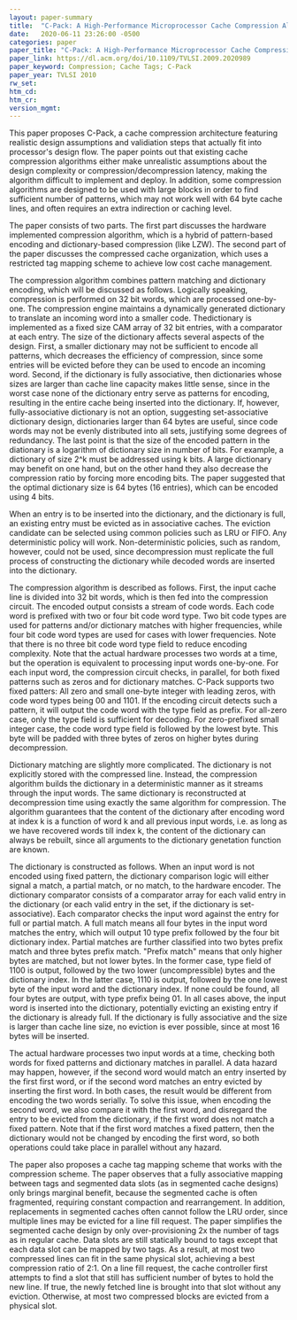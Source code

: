 ```yaml
---
layout: paper-summary
title:  "C-Pack: A High-Performance Microprocessor Cache Compression Algorithm"
date:   2020-06-11 23:26:00 -0500
categories: paper
paper_title: "C-Pack: A High-Performance Microprocessor Cache Compression Algorithm"
paper_link: https://dl.acm.org/doi/10.1109/TVLSI.2009.2020989
paper_keyword: Compression; Cache Tags; C-Pack
paper_year: TVLSI 2010
rw_set:
htm_cd:
htm_cr:
version_mgmt:
---
```


This paper proposes C-Pack, a cache compression architecture featuring realistic design assumptions and validiation steps
that actually fit into processor's design flow. The paper points out that existing cache compression algorithms either make 
unrealistic assumptions about the design complexity or compression/decompression latency, making the algorithm difficult 
to implement and deploy. In addition, some compression algorithms are designed to be used with large blocks in order to
find sufficient number of patterns, which may not work well with 64 byte cache lines, and often requires an extra indirection
or caching level.

The paper consists of two parts. The first part discusses the hardware implemented compression algorithm, which is a 
hybrid of pattern-based encoding and dictionary-based compression (like LZW). The second part of the paper discusses
the compressed cache organization, which uses a restricted tag mapping scheme to achieve low cost cache management. 

The compression algorithm combines pattern matching and dictionary encoding, which will be discussed as follows.
Logically speaking, compression is performed on 32 bit words, which are processed one-by-one. The compression engine
maintains a dynamically generated dictionary to translate an incoming word into a smaller code. Thedictionary is implemented 
as a fixed size CAM array of 32 bit entries, with a comparator at each entry. 
The size of the dictionary affects several aspects of the design. First, a smaller dictionary may not be sufficient to
encode all patterns, which decreases the efficiency of compression, since some entries will be evicted before they 
can be used to encode an incoming word. Second, if the dictionary is fully associative, then dictionaries whose sizes are
larger than cache line capacity makes little sense, since in the worst case none of the dictionary entry serve as patterns
for encoding, resulting in the entire cache being inserted into the dictionary. If, however, fully-associative dictionary
is not an option, suggesting set-associative dictionary design, dictionaries larger than 64 bytes are useful, since code
words may not be evenly distributed into all sets, justifying some degrees of redundancy. The last point is that the 
size of the encoded pattern in the diationary is a logarithm of dictionary size in number of bits. For example, a dictionary
of size 2^k must be addressed using k bits. A large dictionary may benefit on one hand, but on the other hand they also
decrease the compression ratio by forcing more encoding bits. The paper suggested that the optimal dictionary size is 
64 bytes (16 entries), which can be encoded using 4 bits.

When an entry is to be inserted into the dictionary, and the dictionary is full, an existing entry must be evicted as
in associative caches. The eviction candidate can be selected using common policies such as LRU or FIFO. Any deterministic
policy will work. Non-deterministic policies, such as random, however, could not be used, since decompression must replicate
the full process of constructing the dictionary while decoded words are inserted into the dictionary.

The compression algorithm is described as follows. First, the input cache line is divided into 32 bit words, which is 
then fed into the compression circuit. The encoded output consists a stream of code words. Each code word is prefixed
with two or four bit code word type. Two bit code types are used for patterns and/or dictionary matches with higher 
frequencies, while four bit code word types are used for cases with lower frequencies.
Note that there is no three bit code word type field to reduce encoding complexity.
Note that the actual hardware processes two words at a time, but the operation is 
equivalent to processing input words one-by-one. For each input word, the compression circuit checks, in parallel, for 
both fixed patterns such as zeros and for dictionary matches. C-Pack supports two fixed patters: 
All zero and small one-byte integer with leading zeros, with code word types being 00 and 1101. If the encoding circuit 
detects such a pattern, it will output the code word with the type field as prefix. For all-zero case, only the type field 
is sufficient for decoding. For zero-prefixed small integer case, the code word type field is followed by the lowest byte. 
This byte will be padded with three bytes of zeros on higher bytes during decompression.

Dictionary matching are slightly more complicated. The dictionary is not explicitly stored with the compressed line.
Instead, the compression algorithm builds the dictionary in a deterministic manner as it streams through the input
words. The same dictionary is reconstructed at decompression time using exactly the same algorithm for compression.
The algorithm guarantees that the content of the dictionary after encoding word at index k is a function of word k and 
all previous input words, i.e. as long as we have recovered words till index k, the content of the dictionary can
always be rebuilt, since all arguments to the dictionary genetation function are known.

The dictionary is constructed as follows. When an input word is not encoded using fixed pattern, the dictionary comparison
logic will either signal a match, a partial match, or no match, to the hardware encoder. The dictionary comparator
consists of a comparator array for each valid entry in the dictionary (or each valid entry in the set, if the dictionary is
set-associative). Each comparator checks the input word against the entry for full or partial match. A full match means
all four bytes in the input word matches the entry, which will output 10 type prefix followed by the four bit dictionary
index. Partial matches are further classified into two bytes prefix match and three bytes prefix match. "Prefix match"
means that only higher bytes are matched, but not lower bytes. In the former case, type field of 1100 is output, followed
by the two lower (uncompressible) bytes and the dictionary index. In the latter case, 1110 is output, followed by the one 
lowest byte of the input word and the dictionary index.
If none could be found, all four bytes are output, with type prefix being 01.
In all cases above, the input word is inserted into the dictionary, potentially evicting an existing entry if the dictionary 
is already full. If the dictionary is fully associative and the size is larger than cache line size, no eviction is ever
possible, since at most 16 bytes will be inserted.

The actual hardware processes two input words at a time, checking both words for fixed patterns and dictionary matches
in parallel. A data hazard may happen, however, if the second word would match an entry inserted by the first first word,
or if the second word matches an entry evicted by inserting the first word. In both cases, the result would be different
from encoding the two words serially. To solve this issue, when encoding the second word, we also compare it with the 
first word, and disregard the entry to be evicted from the dictionary, if the first word does not match a fixed pattern.
Note that if the first word matches a fixed pattern, then the dictionary would not be changed by encoding the first word, 
so both operations could take place in parallel without any hazard.

The paper also proposes a cache tag mapping scheme that works with the compression scheme. The paper observes that a 
fully associative mapping between tags and segmented data slots (as in segmented cache designs) only brings marginal
benefit, because the segmented cache is often fragmented, requiring constant compaction and rearrangement. In addition,
replacements in segmented caches often cannot follow the LRU order, since multiple lines may be evicted for a line fill
request. The paper simplifies the segmented cache design by only over-provisioning 2x the number of tags as in regular
cache. Data slots are still statically bound to tags except that each data slot can be mapped by two tags. As a result,
at most two compressed lines can fit in the same physical slot, achieving a best compression ratio of 2:1. 
On a line fill request, the cache controller first attempts to find a slot that still has sufficient number of bytes
to hold the new line. If true, the newly fetched line is brought into that slot without any eviction. Otherwise, at most
two compressed blocks are evicted from a physical slot.
